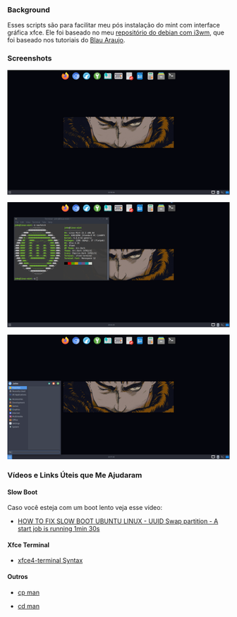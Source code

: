 ### Background

Esses scripts são para facilitar meu pós instalação do mint com interface gráfica xfce. Ele foi baseado no meu [repositório do debian com i3wm](https://github.com/JohnJohn1809/i3wm-debian), que foi baseado nos tutoriais do [Blau Araujo](https://gitlab.com/blau_araujo).

### Screenshots

![Logo](screenshots/screenshot-01.png)

![Logo](screenshots/screenshot-02.png)

![Logo](screenshots/screenshot-03.png)

### Vídeos e Links Úteis que Me Ajudaram

#### Slow Boot

Caso você esteja com um boot lento veja esse video:

- [HOW TO FIX SLOW BOOT UBUNTU LINUX - UUID Swap partition - A start job is running 1min 30s
](https://youtu.be/THL_xEj7xU8)

#### Xfce Terminal
- [xfce4-terminal Syntax](https://man.cx/xfce4-terminal)

#### Outros

- [cp man](https://www.man7.org/linux/man-pages/man1/cp.1.html)

- [cd man](https://www.man7.org/linux/man-pages/man1/cd.1p.html)
